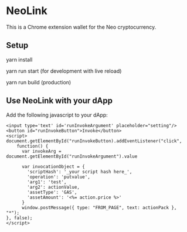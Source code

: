 # NeoLink

This is a Chrome extension wallet for the Neo cryptocurrency.



## Setup

yarn install

yarn run start (for development with live reload)

yarn run build (production)


## Use NeoLink with your dApp

Add the following javascript to your dApp:


```
<input type='text' id='runInvokeArgument' placeholder="setting"/>
<button id="runInvokeButton">Invoke</button>
<script>
document.getElementById("runInvokeButton).addEventListener("click",
    function() {
      var invokeArg = document.getElementById("runInvokeArgument").value

      var invocationObject = {
        'scriptHash': '_your script hash here_',
        'operation': 'putvalue',
        'arg1': 'test',
        'arg2': actionValue,
        'assetType': 'GAS',
        'assetAmount': '<%= action.price %>'
      }
      window.postMessage({ type: "FROM_PAGE", text: actionPack }, "*");
}, false);
</script>
```
